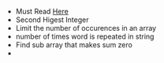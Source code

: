- Must Read [Here](https://github.com/nithinyell/Quick-Samples)
- Second Higest Integer
- Limit the number of occurences in an array
- number of times word is repeated in string
- Find sub array that makes sum zero
- 
